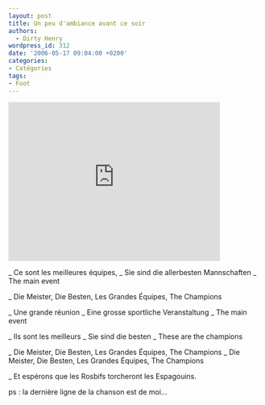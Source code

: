```yaml
---
layout: post
title: Un peu d'ambiance avant ce soir
authors:
  - Dirty Henry
wordpress_id: 312
date: '2006-05-17 09:04:00 +0200'
categories:
- Catégories
tags:
- Foot
---
```

<iframe width="420" height="315" src="http://www.youtube.com/embed/BgomX3qD-iA" frameborder="0" allowfullscreen></iframe>

_ Ce sont les meilleures équipes,
_ Sie sind die allerbesten Mannschaften
_ The main event

_ Die Meister, Die Besten, Les Grandes Équipes, The Champions

_ Une grande réunion
_ Eine grosse sportliche Veranstaltung
_ The main event

_ Ils sont les meilleurs
_ Sie sind die besten
_ These are the champions

_ Die Meister, Die Besten, Les Grandes Équipes, The Champions
_ Die Meister, Die Besten, Les Grandes Équipes, The Champions

_ Et espérons que les Rosbifs torcheront les Espagouins.

ps : la dernière ligne de la chanson est de moi...
